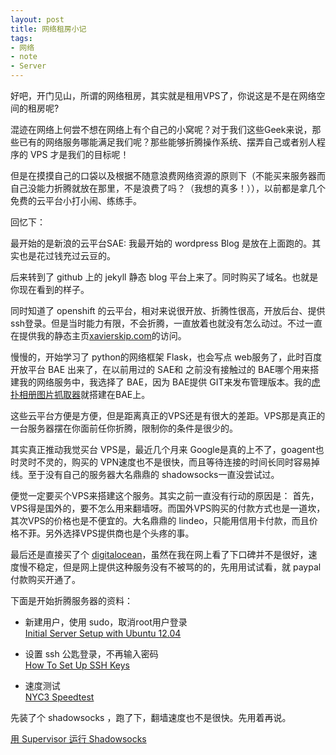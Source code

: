 ```yaml
---
layout: post
title: 网络租房小记
tags:
- 网络
- note
- Server
---
```



好吧，开门见山，所谓的网络租房，其实就是租用VPS了，你说这是不是在网络空间的租房呢?

混迹在网络上何尝不想在网络上有个自己的小窝呢？对于我们这些Geek来说，那些已有的网络服务哪能满足我们呢？那些能够折腾操作系统、摆弄自己或者别人程序的 VPS 才是我们的目标呢！

但是在摸摸自己的口袋以及根据不随意浪费网络资源的原则下（不能买来服务器而自己没能力折腾就放在那里，不是浪费了吗？（我想的真多！）），以前都是拿几个免费的云平台小打小闹、练练手。

回忆下：

最开始的是新浪的云平台SAE: 我最开始的 wordpress Blog 是放在上面跑的。其实也是花过钱充过云豆的。

后来转到了 github 上的 jekyll 静态 blog 平台上来了。同时购买了域名。也就是你现在看到的样子。

同时知道了 openshift 的云平台，相对来说很开放、折腾性很高，开放后台、提供ssh登录。但是当时能力有限，不会折腾，一直放着也就没有怎么动过。不过一直在提供我的静态主页[xavierskip.com](http://xavierskip.com)的访问。

慢慢的，开始学习了 python的网络框架 Flask，也会写点 web服务了，此时百度开放平台 BAE 出来了，在以前用过的 SAE和 之前没有接触过的 BAE哪个用来搭建我的网络服务中，我选择了 BAE，因为 BAE提供 GIT来发布管理版本。我的[虎扑相册图片抓取器](http://hualbum.duapp.com/)就搭建在BAE上。

这些云平台方便是方便，但是距离真正的VPS还是有很大的差距。VPS那是真正的一台服务器摆在你面前任你折腾，限制你的条件是很少的。

其实真正推动我觉买台 VPS是，最近几个月来 Google是真的上不了，goagent也时灵时不灵的，购买的 VPN速度也不是很快，而且等待连接的时间长同时容易掉线。至于没有自己的服务器大名鼎鼎的 shadowsocks一直没尝试过。

便觉一定要买个VPS来搭建这个服务。其实之前一直没有行动的原因是：
首先，VPS得是国外的，要不怎么用来翻墙呀。而国外VPS购买的付款方式也是一道坎，其次VPS的价格也是不便宜的。大名鼎鼎的 lindeo，只能用信用卡付款，而且价格不菲。另外选择VPS提供商也是个头疼的事。

最后还是直接买了个 [digitalocean](https://www.digitalocean.com/?refcode=038b34398d87)，虽然在我在网上看了下口碑并不是很好，速度慢不稳定，但是网上提供这种服务没有不被骂的的，先用用试试看，就 paypal付款购买开通了。

下面是开始折腾服务器的资料：


* 新建用户，使用 sudo，取消root用户登录  
[Initial Server Setup with Ubuntu 12.04](https://www.digitalocean.com/community/tutorials/initial-server-setup-with-ubuntu-12-04)

* 设置 ssh 公匙登录，不再输入密码  
[How To Set Up SSH Keys](https://www.digitalocean.com/community/tutorials/how-to-set-up-ssh-keys--2)

* 速度测试  
[NYC3 Speedtest](http://speedtest-nyc3.digitalocean.com/)

先装了个 shadowsocks ，跑了下，翻墙速度也不是很快。先用着再说。

[用 Supervisor 运行 Shadowsocks](https://github.com/clowwindy/shadowsocks/wiki/%E7%94%A8-Supervisor-%E8%BF%90%E8%A1%8C-Shadowsocks)





